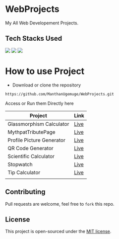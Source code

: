 # WebProjects
My All Web Developement Projects.

## Tech Stacks Used

<a target="_blank" href="https://www.w3schools.com/html/default.asp"><img src="https://img.shields.io/badge/html5%20-%23E34F26.svg?&style=for-the-badge&logo=html5&logoColor=white"></img></a>
<a target="_blank" href="https://www.w3schools.com/css/default.asp"><img src="https://img.shields.io/badge/css3%20-%231572B6.svg?&style=for-the-badge&logo=css3&logoColor=white"></img></a>
<a target="_blank" href="https://www.w3schools.com/js/default.asp"><img src="https://img.shields.io/badge/javascript%20-%23323330.svg?&style=for-the-badge&logo=javascript&logoColor=%23F7DF1E"></img></a>

# How to use Project 

- Download or clone the repository
```
https://github.com/ManthanUgemuge/WebProjects.git
```


Access or Run them Directly here 

|Project|Link|
| ------------- | ------------- |
|Glassmorphism Calculator|[Live](https://manthanugemuge.github.io/WebProjects/Glassmorphism%20Calculator/)|
|MythpatTributePage|[Live](https://manthanugemuge.github.io/WebProjects/MythpatTributePage)|
|Profile Picture Generator|[Live](https://manthanugemuge.github.io/WebProjects/Profile%20Picture%20Generator)|
|QR Code Generator|[Live](https://manthanugemuge.github.io/WebProjects/QR%20Code%20Generator)|
|Scientific Calculator|[Live](https://manthanugemuge.github.io/WebProjects/Scientific%20Calculator)|
|Stopwatch|[Live](https://manthanugemuge.github.io/WebProjects/Stopwatch)|
|Tip Calculator|[Live](https://manthanugemuge.github.io/WebProjects/Tip%20Calculator)|
|||

<!-- All Projects [Live](https://manthanugemuge.github.io/WebProjects/Tip%20Calculator) -->


## Contributing
Pull requests are welcome, feel free to ```fork``` this repo.

## License
This project is open-sourced under the [MIT license]().
